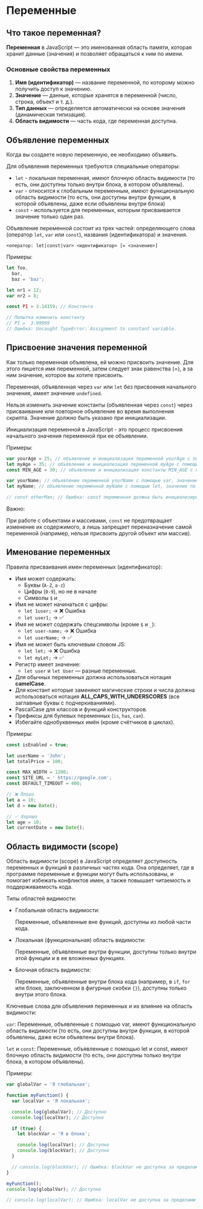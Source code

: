 # Переменные

## Что такое переменная?

**Переменная** в JavaScript — это именованная область памяти, которая хранит данные (значения) и позволяет обращаться к ним по имени.

### Основные свойства переменных
1. **Имя (идентификатор)** — название переменной, по которому можно получить доступ к значению.
2. **Значение** — данные, которые хранятся в переменной (число, строка, объект и т. д.).
3. **Тип данных** — определяется автоматически на основе значения (динамическая типизация).
4. **Область видимости** — часть кода, где переменная доступна.

## Объявление переменных

Когда вы создаете новую переменную, ее необходимо объявить.

Для объявления переменных требуются специальные операторы:

- `let` - локальная переменная, имеют блочную область видимости (то есть, они доступны только внутри блока, в котором объявлены).
- `var` - относится к глобальным переменным, имеют функциональную область видимости (то есть, они доступны внутри функции, в которой объявлены, даже если объявлены внутри блока)
- `const` - используется для переменных, которым присваивается значение
  только один раз.

Объявление переменной состоит из трех частей: определяющего слова (оператор `let`, `var` или `const`), названия (идентификатора) и значения.

```text
<оператор: let|const|var> <идентификатор> [= <значение>]
```

Примеры:

```javascript
let foo,
  bar,
  baz = 'baz';

let nr1 = 12;
var nr2 = 8;

const PI = 3.14159; // Константа

// Попытка изменить константу
// PI =  3.99999
// Ошибка: Uncaught TypeError: Assignment to constant variable.
```

## Присвоение значения переменной

Как только переменная объявлена, ей можно присвоить значение. Для этого пишется имя переменной, затем следует знак равенства (=), а за ним значение, которое вы хотите присвоить.

Переменная, объявленная через `var` или `let` без присвоения начального значения, имеет значение `undefined`.

Нельзя изменить значение константы (объявленная через `const`) через присваивание или повторное объявление во время выполнения скрипта. Значение должно быть указано при инициализации.

Инициализация переменной в JavaScript - это процесс присвоения начального значения переменной при ее объявлении.

Примеры:

```javascript
var yourAge = 25; // объявление и инициализация переменной yourAge с помощью var
let myAge = 35; // объявление и инициализация переменной myAge с помощью let
const MIN_AGE = 30; // объявление и инициализация константы MIN_AGE с помощью const

var yourName; // объявление переменной yourName с помощью var, значение по умолчанию - undefined
let myName; // объявление переменной myName с помощью let, значение по умолчанию - undefined

// const otherMan; // Ошибка: const переменная должна быть инициализирована при объявлении
```

Важно:

При работе с объектами и массивами, `const` не предотвращает изменение их содержимого, а лишь запрещает переназначение самой переменной (например, нельзя присвоить другой объект или массив).

## Именование переменных

Правила присваивания имен переменных (идентификатор):

- Имя может содержать:
  - Буквы (`A-Z`, `a-z`)
  - Цифры (`0-9`), но не в начале
  - Символы `$` и `_`
- Имя не может начинаться с цифры:
  - `let 1user;` → ❌ Ошибка
  - `let user1;` → ✅
- Имя не может содержать спецсимволы (кроме `$` и `_`):
  - `let user-name;` → ❌ Ошибка
  - `let userName;` → ✅
- Имя не может быть ключевым словом JS:
  - `let let;` → ❌ Ошибка
  - `let myLet;` → ✅
- Регистр имеет значение:
  - `let user` и `let User` — разные переменные.
- Для обычных переменных должна использоваться нотация **camelCase**.
- Для констант которые заменяют магические строки и числа должна использоваться нотация **ALL_CAPS_WITH_UNDERSCORES** (все заглавные буквы с подчеркиваниями).
- PascalCase для классов и функций конструкторов.
- Префиксы для булевых переменных (`is`, `has`, `can`).
- Избегайте однобуквенных имён (кроме счётчиков в циклах).

Примеры:

```javascript
const isEnabled = true;

let userName = 'John';
let totalPrice = 100;

const MAX_WIDTH = 1200;
const SITE_URL = ' https://google.com';
const DEFAULT_TIMEOUT = 400;

// ❌ Плохо
let a = 10;
let d = new Date();

// ✅ Хорошо
let age = 10;
let currentDate = new Date();
```

## Область видимости (scope)

Область видимости (scope) в JavaScript определяет доступность переменных и функций в различных частях кода. Она определяет, где в программе переменные и функции могут быть использованы, и помогает избежать конфликтов имен, а также повышает читаемость и поддерживаемость кода.

Типы областей видимости:

- Глобальная область видимости:

  Переменные, объявленные вне функций, доступны из любой части кода.

- Локальная (функциональная) область видимости:

  Переменные, объявленные внутри функции, доступны только внутри этой функции и в ее вложенных функциях.

- Блочная область видимости:

  Переменные, объявленные внутри блока кода (например, в `if`, `for` или блоке, заключенном в фигурные скобки `{}`), доступны только внутри этого блока.

Ключевые слова для объявления переменных и их влияние на область видимости:

`var`: Переменные, объявленные с помощью var, имеют функциональную область видимости (то есть, они доступны внутри функции, в которой объявлены, даже если объявлены внутри блока).

`let` и `const`: Переменные, объявленные с помощью let и const, имеют блочную область видимости (то есть, они доступны только внутри блока, в котором объявлены).

Примеры:

```javascript
var globalVar = 'Я глобальная';

function myFunction() {
  var localVar = 'Я локальная';

  console.log(globalVar); // Доступно
  console.log(localVar); // Доступно

  if (true) {
    let blockVar = 'Я в блоке';

    console.log(localVar); // Доступно
    console.log(blockVar); // Доступно
  }

  // console.log(blockVar); // Ошибка: blockVar не доступна за пределами блока
}

myFunction();
console.log(globalVar); // Доступно

// console.log(localVar); // Ошибка: localVar не доступна за пределами функции
```
